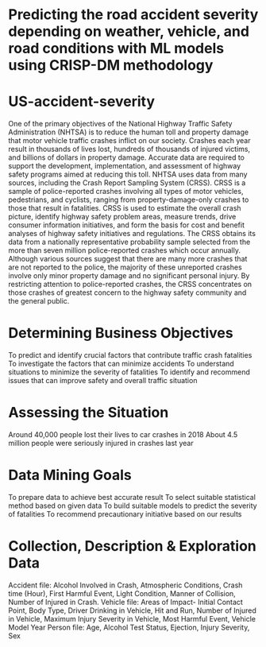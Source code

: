 # Predicting the road accident severity depending on weather, vehicle, and road conditions with ML models using CRISP-DM methodology


# US-accident-severity
One of the primary objectives of the National Highway Traffic Safety Administration (NHTSA) is to reduce the human toll and property damage that motor vehicle traffic crashes inflict on our society. Crashes each year result in thousands of lives lost, hundreds of thousands of injured victims, and billions of dollars in property damage. Accurate data are required to support the development, implementation, and assessment of highway safety programs aimed at reducing this toll. NHTSA uses data from many sources, including the Crash Report Sampling System (CRSS). CRSS is a sample of police-reported crashes involving all types of motor vehicles, pedestrians, and cyclists, ranging from property-damage-only crashes to those that result in fatalities. CRSS is used to estimate the overall crash picture, identify highway safety problem areas, measure trends, drive consumer information initiatives, and form the basis for cost and benefit analyses of highway safety initiatives and regulations. The CRSS obtains its data from a nationally representative probability sample selected from the more than seven million police-reported crashes which occur annually. Although various sources suggest that there are many more crashes that are not reported to the police, the majority of these unreported crashes involve only minor property damage and no significant personal injury. By restricting attention to police-reported crashes, the CRSS concentrates on those crashes of greatest concern to the highway safety community and the general public. 

# Determining Business Objectives
To predict and identify crucial factors that contribute traffic crash fatalities
To investigate the factors that can minimize accidents
To understand situations to minimize the severity of fatalities
To identify and recommend issues that can improve safety and overall traffic situation

# Assessing the Situation
Around 40,000 people lost their lives to car crashes in 2018
About 4.5 million people were seriously injured in crashes last year

# Data Mining Goals
To prepare data to achieve best accurate result
To select suitable statistical method based on given data
To build suitable models to predict the severity of fatalities
To recommend precautionary initiative based on our results 

# Collection, Description & Exploration Data
Accident file: Alcohol Involved in Crash, Atmospheric Conditions, Crash time (Hour), First Harmful Event, Light Condition, Manner of Collision, Number of Injured in Crash.
Vehicle file: Areas of Impact- Initial Contact Point, Body Type, Driver Drinking in Vehicle, Hit and Run, Number of Injured in Vehicle, Maximum Injury Severity in Vehicle, Most Harmful Event, Vehicle Model Year
Person file: Age, Alcohol Test Status, Ejection, Injury Severity, Sex



